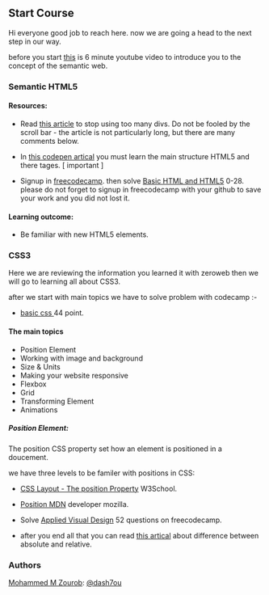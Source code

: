 ## Start Course

Hi everyone good job to reach here. now we are going a head to the next step in our way. 

before you start [this](https://www.youtube.com/watch?gl=GB&hl=en-GB&v=OGg8A2zfWKg) is 6 minute youtube video to introduce you to the concept of the semantic web.

### Semantic HTML5


#### Resources:

* Read [this article](https://www.smashingmagazine.com/2013/01/the-importance-of-sections/#the-problem-with-div) to stop using too many divs. Do not be fooled by the scroll bar - the article is not particularly long, but there are many comments below.

* In [this codepen artical](https://codepen.io/mi-lee/post/an-overview-of-html5-semantics) you must learn the main structure HTML5 and there tages. [ important ]

* Signup in [freecodecamp](https://www.freecodecamp.org/). then solve [Basic HTML and HTML5](https://www.freecodecamp.org/learn/) 0-28. please do not forget to signup in freecodecamp with your github to save your work and you did not lost it.

#### Learning outcome:

* Be familiar with new HTML5 elements.


### CSS3

Here we are reviewing the information you learned it with zeroweb then we will go to learning all about CSS3.

after we start with main topics we have to solve problem with codecamp :-

* [basic css ](https://www.freecodecamp.org/learn) 44 point.

#### The main topics
* Position Element
* Working with image and background
* Size & Units
* Making your website responsive
* Flexbox
* Grid
* Transforming Element
* Animations

##### Position Element:

The position CSS property set how an element is positioned in a doucement.

we have three levels to be familer with positions in CSS:

* [CSS Layout - The position Property](https://www.w3schools.com/css/css_positioning.asp) W3School.

* [Position MDN](https://developer.mozilla.org/en-US/docs/Web/CSS/position) developer mozilla.

* Solve [Applied Visual Design](https://www.freecodecamp.org/learn/) 52 questions on freecodecamp.

* after you end all that you can read [this artical](https://medium.com/@leannezhang/difference-between-css-position-absolute-versus-relative-35f064384c6) about difference between absolute and relative.

### Authors
[Mohammed M Zourob](https://github.com/dash7ou): [@dash7ou](https://github.com/dash7ou)